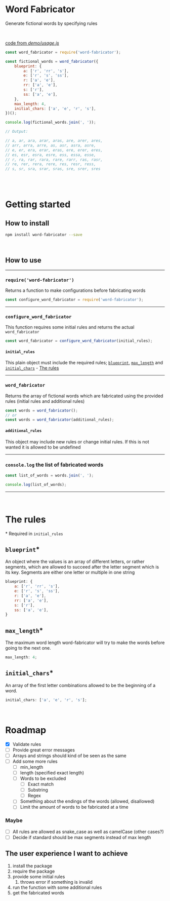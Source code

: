 # Word Fabricator

Generate fictional words by specifying rules

<br>

[code from _demo/usage.js_](./demo/usage.js)

```js
const word_fabricator = require('word-fabricator');

const fictional_words = word_fabricator({
    blueprint: {
        a: ['r', 'rr', 's'],
        e: ['r', 's', 'ss'],
        r: ['a', 'e'],
        rr: ['a', 'e'],
        s: ['r'],
        ss: ['a', 'e'],
    },
    max_length: 4,
    initial_chars: ['a', 'e', 'r', 's'],
})();

console.log(fictional_words.join(', '));

// Output:

// a, ar, ara, arar, aras, are, arer, ares,
// arr, arra, arre, as, asr, asra, asre,
// e, er, era, erar, eras, ere, erer, eres,
// es, esr, esra, esre, ess, essa, esse,
// r, ra, rar, rara, rare, rarr, ras, rasr,
// re, rer, rera, rere, res, resr, ress,
// s, sr, sra, srar, sras, sre, srer, sres
```

<br>
<br>

# Getting started

## How to install

```bash
npm install word-fabricator --save
```

<br>

## How to use

---

### `require('word-fabricator')`

Returns a function to make configurations before fabricating words

```js
const configure_word_fabricator = require('word-fabricator');
```

---

### `configure_word_fabricator`

This function requires some initial rules and returns the actual `word_fabricator`

```js
const word_fabricator = configure_word_fabricator(initial_rules);
```

#### `initial_rules`

This plain object must include the required rules; [`blueprint`](#blueprint), [`max_length`](#max_length) and [`initial_chars`](#initial_chars) - [The rules](#the-rules)

---

### `word_fabricator`

Returns the array of fictional words which are fabricated using the provided rules (initial rules and additional rules)

```js
const words = word_fabricator();
// or
const words = word_fabricator(additional_rules);
```

#### `additional_rules`

This object may include new rules or change initial rules. If this is not wanted it is allowed to be undefined

---

### `console.log` the list of fabricated words

```js
const list_of_words = words.join(', ');

console.log(list_of_words);
```

---

<br>

# The rules

\* Required in `initial_rules`

## `blueprint`\*

An object where the values is an array of different letters, or rather segments, which are allowed to succeed after the letter segment which is its key. Segments are either one letter or multiple in one string

```js
blueprint: {
    a: ['r', 'rr', 's'],
    e: ['r', 's', 'ss'],
    r: ['a', 'e'],
    rr: ['a', 'e'],
    s: ['r'],
    ss: ['a', 'e'],
}
```

## `max_length`\*

The maximum word length word-fabricator will try to make the words before going to the next one.

```js
max_length: 4;
```

## `initial_chars`\*

An array of the first letter combinations allowed to be the beginning of a word.

```js
initial_chars: ['a', 'e', 'r', 's'];
```

<br>

# Roadmap

-   [x] Validate rules
-   [ ] Provide great error messages
-   [ ] Arrays and strings should kind of be seen as the same
-   [ ] Add some more rules
    -   [ ] min_length
    -   [ ] length (specified exact length)
    -   [ ] Words to be excluded
        -   [ ] Exact match
        -   [ ] Substring
        -   [ ] Regex
    -   [ ] Something about the endings of the words (allowed, disallowed)
    -   [ ] Limit the amount of words to be fabricated at a time <!-- probably using generator function with yield somewhere -->

### Maybe

-   [ ] All rules are allowed as snake_case as well as camelCase (other cases?)
-   [ ] Decide if standard should be max segments instead of max length

## The user experience I want to achieve

1. install the package
2. require the package
3. provide some initial rules
    1. throws error if something is invalid
4. run the function with some additional rules
5. get the fabricated words
